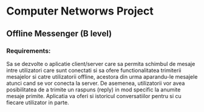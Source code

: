 # Computer Networws Project
## Offline Messenger (B level) 

### Requirements: 

Sa se dezvolte o aplicatie client/server care sa permita schimbul de mesaje intre utilizatori care sunt conectati si sa ofere functionalitatea trimiterii mesajelor si catre utilizatorii offline, acestora din urma aparandu-le mesajele atunci cand se vor conecta la server. De asemenea, utilizatorii vor avea posibilitatea de a trimite un raspuns (reply) in mod specific la anumite mesaje primite. Aplicatia va oferi si istoricul conversatiilor pentru si cu fiecare utilizator in parte.
